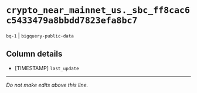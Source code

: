 # `crypto_near_mainnet_us._sbc_ff8cac6c5433479a8bbdd7823efa8bc7`
`bq-1` | `bigquery-public-data`

## Column details
* [TIMESTAMP] `last_update`

-------------------------------------------------------------------------------
*Do not make edits above this line.*
